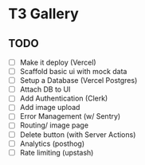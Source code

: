 # T3 Gallery

## TODO
- [ ] Make it deploy (Vercel)
- [ ] Scaffold basic ui with mock data
- [ ] Setup a Database (Vercel Postgres)
- [ ] Attach DB to UI
- [ ] Add Authentication (Clerk)
- [ ] Add image upload
- [ ] Error Management (w/ Sentry)
- [ ] Routing/ image page
- [ ] Delete button (with Server Actions)
- [ ] Analytics (posthog)
- [ ] Rate limiting (upstash)